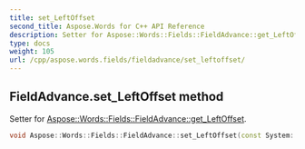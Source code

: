 ```yaml
---
title: set_LeftOffset
second_title: Aspose.Words for C++ API Reference
description: Setter for Aspose::Words::Fields::FieldAdvance::get_LeftOffset. 
type: docs
weight: 105
url: /cpp/aspose.words.fields/fieldadvance/set_leftoffset/
---
```

## FieldAdvance.set_LeftOffset method


Setter for [Aspose::Words::Fields::FieldAdvance::get_LeftOffset](../get_leftoffset/).

```cpp
void Aspose::Words::Fields::FieldAdvance::set_LeftOffset(const System::String &value)
```

